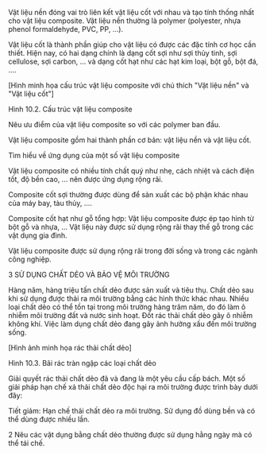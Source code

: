 Vật liệu nền đóng vai trò liên kết vật liệu cốt với nhau và tạo tính thống nhất cho vật liệu composite. Vật liệu nền thường là polymer (polyester, nhựa phenol formaldehyde, PVC, PP, ...).

Vật liệu cốt là thành phần giúp cho vật liệu có được các đặc tính cơ học cần thiết. Hiện nay, có hai dạng chính là dạng cốt sợi như sợi thủy tinh, sợi cellulose, sợi carbon, ... và dạng cốt hạt như các hạt kim loại, bột gỗ, bột đá, ....

[Hình minh họa cấu trúc vật liệu composite với chú thích "Vật liệu nền" và "Vật liệu cốt"]

Hình 10.2. Cấu trúc vật liệu composite

Nêu ưu điểm của vật liệu composite so với các polymer ban đầu.

Vật liệu composite gồm hai thành phần cơ bản: vật liệu nền và vật liệu cốt.

Tìm hiểu về ứng dụng của một số vật liệu composite

Vật liệu composite có nhiều tính chất quý như nhẹ, cách nhiệt và cách điện tốt, độ bền cao, ... nên được ứng dụng rộng rãi.

Composite cốt sợi thường được dùng để sản xuất các bộ phận khác nhau của máy bay, tàu thủy, ....

Composite cốt hạt như gỗ tổng hợp: Vật liệu composite được ép tạo hình từ bột gỗ và nhựa, ... Vật liệu này được sử dụng rộng rãi thay thế gỗ trong các vật dụng gia đình.

Vật liệu composite được sử dụng rộng rãi trong đời sống và trong các ngành công nghiệp.

3 SỬ DỤNG CHẤT DẺO VÀ BẢO VỆ MÔI TRƯỜNG

Hàng năm, hàng triệu tấn chất dẻo được sản xuất và tiêu thụ. Chất dẻo sau khi sử dụng được thải ra môi trường bằng các hình thức khác nhau. Nhiều loại chất dẻo có thể tồn tại trong môi trường hàng trăm năm, do đó làm ô nhiễm môi trường đất và nước sinh hoạt. Đốt rác thải chất dẻo gây ô nhiễm không khí. Việc làm dụng chất dẻo đang gây ảnh hưởng xấu đến môi trường sống.

[Hình ảnh minh họa rác thải chất dẻo]

Hình 10.3. Bãi rác tràn ngập các loại chất dẻo

Giải quyết rác thải chất dẻo đã và đang là một yêu cầu cấp bách. Một số giải pháp hạn chế xả thải chất dẻo độc hại ra môi trường được trình bày dưới đây:

Tiết giảm: Hạn chế thải chất dẻo ra môi trường. Sử dụng đồ dùng bền và có thể dùng được nhiều lần.

2 Nêu các vật dụng bằng chất dẻo thường được sử dụng hằng ngày mà có thể tái chế.